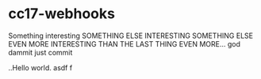 # cc17-webhooks
Something interesting
SOMETHING ELSE INTERESTING
SOMETHING ELSE EVEN MORE INTERESTING THAN THE LAST THING
EVEN MORE... god dammit just commit


..Hello world.
asdf
f
